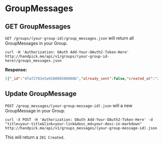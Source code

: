 GroupMessages
===========

GET GroupMessages
-----------------

`GET /groups/(your-group-id)/group_messages.json` will return all GroupMessages in your Group.

```shell
curl -H 'Authorization: OAuth Add-Your-OAuth2-Token-Here' http://handpick.me/api/v1/groups/(your-group-id-here)/groups_messages.json
```

**Response:**

```json
[{"_id":"4faf2783e5a910000500000b","already_sent":false,"created_at":"2012-05-13T03:16:19+00:00","desc":"using god with resque","desc_md":"\nusing god with resque\n\n","group_id":"4f995520b1ec08000800000a","link":"http://thomasmango.com/2010/05/27/resque-in-production/","message_id":"4faf2783e5a910000500000a","title":"Resque in Production by Thomas Mango","updated_at":"2012-05-13T03:16:19+00:00"}, ...]
```

Update GroupMessage
-------------------

`POST /group_messages/(your-group-message-id).json` will a new GroupMessage in your Group.

```shell
curl -X POST -H 'Authorization: OAuth Add-Your-OAuth2-Token-Here' -d "title=your-title&link=your-link&desc_md=your-desc-in-markdown" http://handpick.me/api/v1/groups_messages/(your-group-message-id).json
```

This will return a `201 Created`.